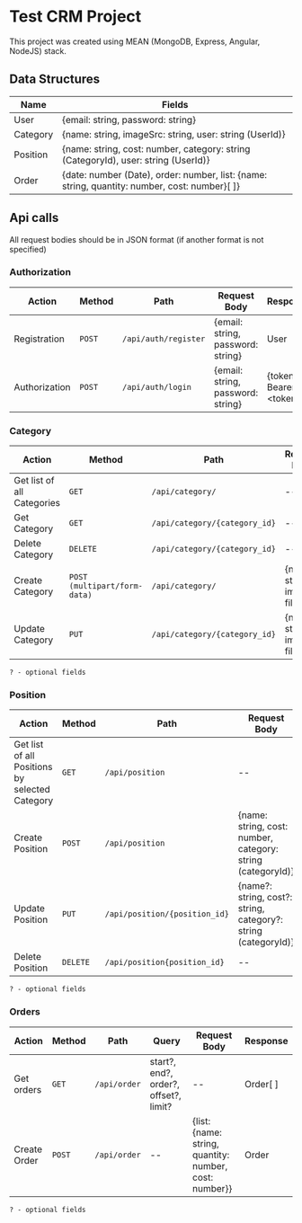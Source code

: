 # Test CRM Project

This project was created using MEAN (MongoDB, Express, Angular, NodeJS) stack.

## Data Structures

Name | Fields
--- | ---
User | {email: string, password: string}
Category | {name: string, imageSrc: string, user: string (UserId)}
Position | {name: string, cost: number, category: string (CategoryId), user: string (UserId)}
Order | {date: number (Date), order: number, list: {name: string, quantity: number, cost: number}[ ]}




  

## Api calls

All request bodies should be in JSON format (if another format is not specified)

### Authorization

Action | Method | Path | Request Body | Response
--- | --- | --- | --- | ---
Registration | `POST` | `/api/auth/register` | {email: string, password: string} | User
Authorization | `POST` | `/api/auth/login` | {email: string, password: string} | {token: Bearer \<token\>}

### Category

Action | Method | Path | Request Body | Response
--- | --- | --- | --- | ---
Get list of all Categories | `GET` | `/api/category/` | -- | Category[ ]
Get Category | `GET` | `/api/category/{category_id}` | -- | Category
Delete Category | `DELETE` | `/api/category/{category_id}` | -- | --
Create Category | `POST (multipart/form-data)` | `/api/category/`| {name: string, image: file} | Category
Update Category | `PUT` | `/api/category/{category_id}` | {name?: string, image?: file} | Category

`? - optional fields`

### Position

Action | Method | Path | Request Body | Response
--- | --- | --- | --- | ---
Get list of all Positions by selected Category | `GET` | `/api/position` | -- | Position[ ]
Create Position | `POST` | `/api/position` | {name: string, cost: number, category: string (categoryId)} | Position
Update Position | `PUT` | `/api/position/{position_id}` | {name?: string, cost?: string, category?: string (categoryId)} | Position
Delete Position | `DELETE` | `/api/position{position_id}` | -- | --

`? - optional fields`


### Orders

Action | Method | Path | Query | Request Body | Response
--- | --- | --- | --- | --- | ---
Get orders | `GET` | `/api/order` | start?, end?, order?, offset?, limit? | -- | Order[ ]
Create Order | `POST` | `/api/order` | -- | {list: {name: string, quantity: number, cost: number}} | Order


`? - optional fields`